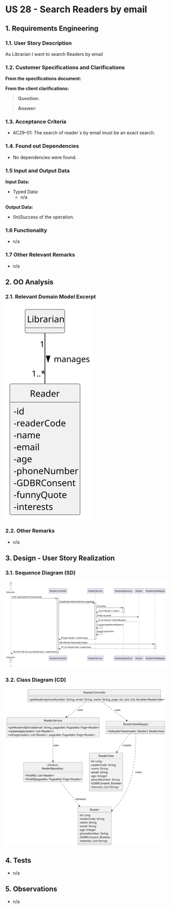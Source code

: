 # US 28 - Search Readers by email

## 1. Requirements Engineering

### 1.1. User Story Description

As Librarian I want to search Readers by email

### 1.2. Customer Specifications and Clarifications

**From the specifications document:**

>

**From the client clarifications:**

> **Question:**
>

> **Answer:**
>

### 1.3. Acceptance Criteria

- AC29-01: The search of reader´s by email must be an exact search.

### 1.4. Found out Dependencies

* No dependencies were found.

### 1.5 Input and Output Data

**Input Data:**

- Typed Data:
  - n/a

**Output Data:**

- (In)Success of the operation.

### 1.6 Functionality

- n/a

### 1.7 Other Relevant Remarks

- n/a

## 2. OO Analysis

### 2.1. Relevant Domain Model Excerpt

![US29-DM](US29-DM.svg)

### 2.2. Other Remarks

- n/a

## 3. Design - User Story Realization

### 3.1. Sequence Diagram (SD)

![US29-SD](US29-SD.svg)

### 3.2. Class Diagram (CD)

![US29-CD](US29-CD.svg)

## 4. Tests

- n/a

## 5. Observations

- n/a
